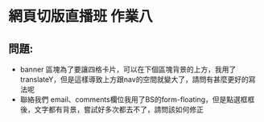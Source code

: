 # 網頁切版直播班 作業八

## 問題:
  - banner 區塊為了要讓四格卡片，可以在下個區塊背景的上方，我用了translateY，但是這樣導致上方跟nav的空間就變大了，請問有甚麼更好的寫法呢
  - 聯絡我們 email、comments欄位我用了BS的form-floating，但是點選框框後，文字都有背景，嘗試好多次都去不了，請問該如何修正

